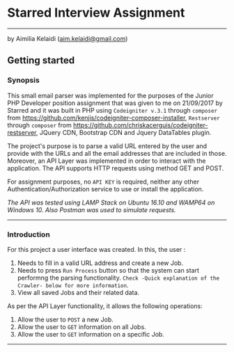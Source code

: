 # Starred Interview Assignment
---

by Aimilia Kelaidi (aim.kelaidi@gmail.com)

## Getting started

### Synopsis
This small email parser was implemented for the purposes of the Junior PHP Developer position assignment that was given to me on 21/09/2017 by Starred and
it was built in PHP using `Codeigniter v.3.1` through `composer` from https://github.com/kenjis/codeigniter-composer-installer,  `Restserver` through `composer` from https://github.com/chriskacerguis/codeigniter-restserver, JQuery CDN, Bootstrap CDN and Jquery DataTables plugin.

The project's purpose is to parse a valid URL entered by the user and provide with the URLs and all the email addresses that are included in those. Moreover, an API Layer was implemented in order to interact with the application. The API supports HTTP requests using method GET and POST. 

For assignment purposes, no `API KEY` is required, neither any other Authentication/Authorization service to use or install the application.

*The API was tested using LAMP Stack on Ubuntu 16.10 and WAMP64 on Windows 10. Also Postman was used to simulate requests.*

---

### Introduction
For this project a user interface was created. In this, the user :
1. Needs to fill in a valid URL address and create a new Job.
2. Needs to press `Run Process` button so that the system can start performng the parsing functionality. ` Check -Quick explanation of the Crawler- below for more information `.
3. View all saved Jobs and their related data.

As per the API Layer functionality, it allows the following operations:
1. Allow the user to `POST` a new Job.
2. Allow the user to `GET` information on all Jobs.
3. Allow the user to `GET` information on a specific Job.

---
